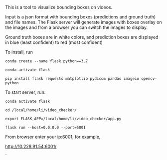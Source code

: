 This is a tool to visualize bounding boxes on videos.

Input is a json format with bounding boxes (predictions and ground truth) and file names. The Flask server will generate images with boxes overlay on the images and from a browser you can switch the images to display. 

Ground truth boxes are in white colors, and prediction boxes are displayed in blue (least confident) to red (most confident)

To install, run

`conda create --name flask python==3.7`

`conda activate flask`

`pip install flask requests matplotlib pydicom pandas imageio opencv-python`

To start server, run:

`conda activate flask`

`cd /local/home/li/video_checker/`

`export FLASK_APP=/local/home/li/video_checker/app.py`

`flask run --host=0.0.0.0 --port=6001`

From browser enter your ip:6001, for example,

http://10.228.91.54:6001/

`